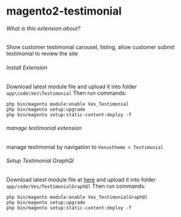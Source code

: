# magento2-testimonial
###### What is this extension about?
Show customer testimonial carousel, listing, allow customer submit testimonial to review the site

###### Install Extension
Download latest module file and upload it into folder ``app\code\Ves\Testimonial``
Then run commands:
```
php bin/magento module:enable Ves_Testimonial
php bin/magento setup:upgrade
php bin/magento setup:static-content:deploy -f

```

###### manage testimonial extension
manage testimonial by navigation to ```Venustheme > Testimonial```

###### Setup Testimonial GraphQl
Download latest module file at [here](https://github.com/landofcoder/module-testimonial-graph-ql) and upload it into folder ``app/code/Ves/TestimonialGraphQl``
Then run commands:

```
php bin/magento module:enable Ves_TestimonialGraphQl
php bin/magento setup:upgrade
php bin/magento setup:static-content:deploy -f

```
